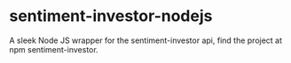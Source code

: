 # sentiment-investor-nodejs
A sleek Node JS wrapper for the sentiment-investor api, find the project at npm sentiment-investor.
